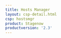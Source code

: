 ```yaml
---
title: Hosts Manager
layout: csp-detail.html
csp: hostsmgr
product: Stagenow
productversion: '2.3'
---
```




